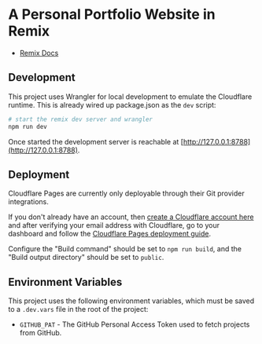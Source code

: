 # A Personal Portfolio Website in Remix

- [Remix Docs](https://remix.run/docs)

## Development

This project uses Wrangler for local development to emulate the Cloudflare runtime. This is already wired up package.json as the `dev` script:

```sh
# start the remix dev server and wrangler
npm run dev
```

Once started the development server is reachable at [http://127.0.0.1:8788](http://127.0.0.1:8788).

## Deployment

Cloudflare Pages are currently only deployable through their Git provider integrations.

If you don't already have an account, then [create a Cloudflare account here](https://dash.cloudflare.com/sign-up/pages) and after verifying your email address with Cloudflare, go to your dashboard and follow the [Cloudflare Pages deployment guide](https://developers.cloudflare.com/pages/framework-guides/deploy-anything).

Configure the "Build command" should be set to `npm run build`, and the "Build output directory" should be set to `public`.

## Environment Variables

This project uses the following environment variables, which must be saved to a `.dev.vars` file in the root of the project:

- `GITHUB_PAT` - The GitHub Personal Access Token used to fetch projects from GitHub.
